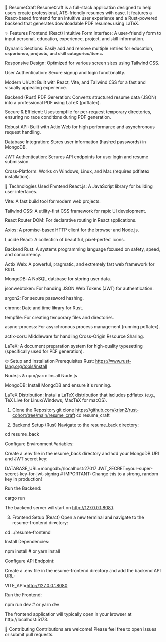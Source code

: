 📄 ResumeCraft
ResumeCraft is a full-stack application designed to help users create professional, ATS-friendly resumes with ease. It features a React-based frontend for an intuitive user experience and a Rust-powered backend that generates downloadable PDF resumes using LaTeX.

✨ Features
Frontend (React)
Intuitive Form Interface: A user-friendly form to input personal, education, experience, project, and skill information.

Dynamic Sections: Easily add and remove multiple entries for education, experience, projects, and skill categories/items.

Responsive Design: Optimized for various screen sizes using Tailwind CSS.

User Authentication: Secure signup and login functionality.

Modern UI/UX: Built with React, Vite, and Tailwind CSS for a fast and visually appealing experience.

Backend (Rust)
PDF Generation: Converts structured resume data (JSON) into a professional PDF using LaTeX (pdflatex).

Secure & Efficient: Uses tempfile for per-request temporary directories, ensuring no race conditions during PDF generation.

Robust API: Built with Actix Web for high performance and asynchronous request handling.

Database Integration: Stores user information (hashed passwords) in MongoDB.

JWT Authentication: Secures API endpoints for user login and resume submission.

Cross-Platform: Works on Windows, Linux, and Mac (requires pdflatex installation).

🚀 Technologies Used
Frontend
React.js: A JavaScript library for building user interfaces.

Vite: A fast build tool for modern web projects.

Tailwind CSS: A utility-first CSS framework for rapid UI development.

React Router DOM: For declarative routing in React applications.

Axios: A promise-based HTTP client for the browser and Node.js.

Lucide React: A collection of beautiful, pixel-perfect icons.

Backend
Rust: A systems programming language focused on safety, speed, and concurrency.

Actix Web: A powerful, pragmatic, and extremely fast web framework for Rust.

MongoDB: A NoSQL database for storing user data.

jsonwebtoken: For handling JSON Web Tokens (JWT) for authentication.

argon2: For secure password hashing.

chrono: Date and time library for Rust.

tempfile: For creating temporary files and directories.

async-process: For asynchronous process management (running pdflatex).

actix-cors: Middleware for handling Cross-Origin Resource Sharing.

LaTeX: A document preparation system for high-quality typesetting (specifically used for PDF generation).

⚙️ Setup and Installation
Prerequisites
Rust: https://www.rust-lang.org/tools/install

Node.js & npm/yarn: Install Node.js

MongoDB: Install MongoDB and ensure it's running.

LaTeX Distribution: Install a LaTeX distribution that includes pdflatex (e.g., TeX Live for Linux/Windows, MacTeX for macOS).

1. Clone the Repository
git clone https://github.com/krisn2/rust-cohort/tree/main/resume_craft
cd resume_craft

2. Backend Setup (Rust)
Navigate to the resume_back directory:

cd resume_back

Configure Environment Variables:

Create a .env file in the resume_back directory and add your MongoDB URI and JWT secret key:

DATABASE_URL=mongodb://localhost:27017
JWT_SECRET=your-super-secret-key-for-jwt-signing # IMPORTANT: Change this to a strong, random key in production!

Run the Backend:

cargo run

The backend server will start on http://127.0.0.1:8080.

3. Frontend Setup (React)
Open a new terminal and navigate to the resume-frontend directory:

cd ../resume-frontend

Install Dependencies:

npm install # or yarn install

Configure API Endpoint:

Create a .env file in the resume-frontend directory and add the backend API URL:

VITE_API=http://127.0.0.1:8080

Run the Frontend:

npm run dev # or yarn dev

The frontend application will typically open in your browser at http://localhost:5173.

🤝 Contributing
Contributions are welcome! Please feel free to open issues or submit pull requests.
